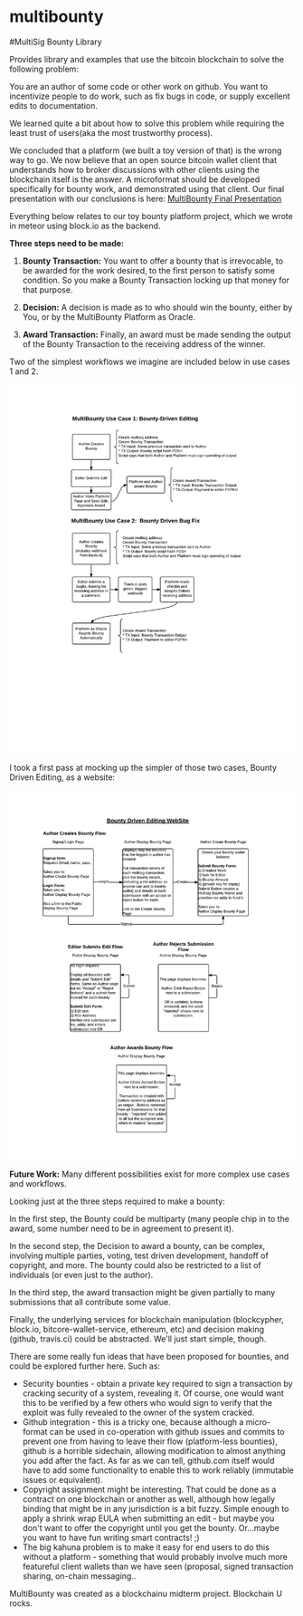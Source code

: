# multibounty
#MultiSig Bounty Library

Provides library and examples that use the bitcoin blockchain to solve the following problem:

You are an author of some code or other work on github.  You want to incentivize people to do work, such as fix bugs in code, or supply excellent edits to documentation.

We learned quite a bit about how to solve this problem while requiring the least trust of users(aka the most trustworthy process).

We concluded that a platform (we built a toy version of that) is the wrong way to go.  We now believe that an open source bitcoin wallet client that understands how to broker discussions with other clients using the blockchain itself is the answer.  A microformat should be developed specifically for bounty work, and demonstrated using that client.  Our final presentation with our conclusions is here: [MultiBounty Final Presentation](https://github.com/richbodo/multibounty/blob/master/presentation/mb_presentation.pdf)

Everything below relates to our toy bounty platform project, which we wrote in meteor using block.io as the backend.

**Three steps need to be made:**

1) **Bounty Transaction:** You want to offer a bounty that is irrevocable, to be awarded for the work desired, to the first person to satisfy some condition.  So you make a Bounty Transaction locking up that money for that purpose.  

2) **Decision:** A decision is made as to who should win the bounty, either by You, or by the MultiBounty Platform as Oracle.  

3) **Award Transaction:** Finally, an award must be made sending the output of the Bounty Transaction to the receiving address of the winner.

Two of the simplest workflows we imagine are included below in use cases 1 and 2.

![Simple Use Cases](./images/MultiBounty_Simple_UseCases.png)

I took a first pass at mocking up the simpler of those two cases, Bounty Driven Editing, as a website:

![Bounty Driven Editing Website](./images/BountyDrivenEditing1.png)


**Future Work:** Many different possibilities exist for more complex use cases and workflows.  

Looking just at the three steps required to make a bounty:

In the first step, the Bounty could be multiparty (many people chip in to the award, some number need to be in agreement to present it).  

In the second step, the Decision to award a bounty, can be complex, involving multiple parties, voting, test driven development, handoff of copyright, and more.  The bounty could also be restricted to a list of individuals (or even just to the author).

In the third  step, the award transaction might be given partially to many submissions that all contribute some value.  

Finally, the underlying services for blockchain manipulation (blockcypher, block.io, bitcore-wallet-service, ethereum, etc) and decision making (github, travis.ci) could be abstracted.  We'll just start simple, though.

There are some really fun ideas that have been proposed for bounties, and could be explored further here.  Such as:

* Security bounties - obtain a private key required to sign a transaction by cracking security of a system, revealing it.  Of course, one would want this to be verified by a few others who would sign to verify that the exploit was fully revealed to the owner of the system cracked.
* Github integration - this is a tricky one, because although a micro-format can be used in co-operation with github issues and commits to prevent one from having to leave their flow (platform-less bounties), github is a horrible sidechain, allowing modification to almost anything you add after the fact.  As far as we can tell, github.com itself would have to add some functionality to enable this to work reliably (immutable issues or equivalent).
* Copyright assignment might be interesting.  That could be done as a contract on one blockchain or another as well, although how legally binding that might be in any jurisdiction is a bit fuzzy.  Simple enough to apply a shrink wrap EULA when submitting an edit - but maybe you don't want to offer the copyright until you get the bounty.  Or...maybe you want to have fun writing smart contracts! ;)
* The big kahuna problem is to make it easy for end users to do this without a platform - something that would probably involve much more featureful client wallets than we have seen (proposal, signed transaction sharing, on-chain messaging..


MultiBounty was created as a blockchainu midterm project.  Blockchain U rocks.



